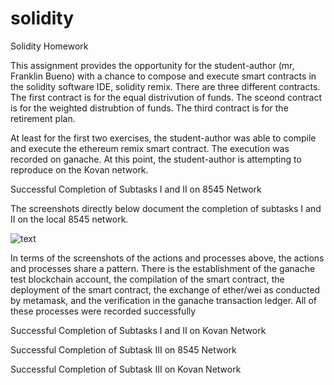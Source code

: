 # solidity
Solidity Homework


This assignment provides the opportunity for the student-author (mr, Franklin Bueno) with a chance to compose and execute smart contracts in the solidity software IDE, solidity remix. There are three different contracts. The first contract is for the equal distrivution of funds. The sceond contract is for the weighted distrubtion of funds. The third contract is for the retirement plan.

At least for the first two exercises, the student-author was able to compile and execute the ethereum remix smart contract. The execution was recorded on ganache. At this point, the student-author is attempting to reproduce on the Kovan network.



Successful Completion of Subtasks I and II on 8545 Network

The screenshots directly below document the completion of subtasks I and II on the local 8545 network.



![text](/solidity/Screenshot&20(2053).png)





In terms of the screenshots of the actions and processes above, the actions and processes share a pattern. There is the establishment of the ganache test blockchain account, the compilation of the smart contract, the deployment of the smart contract, the exchange of ether/wei as conducted by metamask, and the verification in the ganache transaction ledger. All of these processes were recorded successfully  




Successful Completion of Subtasks I and II on Kovan Network




Successful Completion of Subtask III on 8545 Network

Successful Completion of Subtask III on Kovan Network
